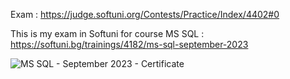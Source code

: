 Exam : https://judge.softuni.org/Contests/Practice/Index/4402#0

This is my exam in Softuni for course MS SQL : https://softuni.bg/trainings/4182/ms-sql-september-2023

![MS SQL - September 2023 - Certificate](https://github.com/EvgeniGenov02/MS-SQL-Exam-in-Softuni/assets/44731191/4226f7c8-9a77-4c7f-8304-15f6cea71306)

